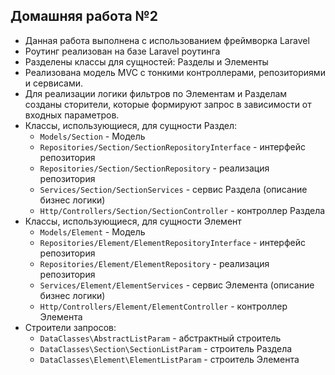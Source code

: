 ## Домашняя работа №2

- Данная работа выполнена с использованием фреймворка Laravel
- Роутинг реализован на базе Laravel роутинга
- Разделены классы для сущностей: Разделы и Элементы
- Реализована модель MVC с тонкими контроллерами, репозиториями и сервисами.
- Для реализации логики фильтров по Элементам и Разделам созданы сторители,
которые формируют запрос в зависимости от входных параметров.
- Классы, использующиеся, для сущности Раздел:
    - `Models/Section` - Модель
    - `Repositories/Section/SectionRepositoryInterface` - интерфейс репозитория
    - `Repositories/Section/SectionRepository` - реализация репозитория
    - `Services/Section/SectionServices` - сервис Раздела (описание бизнес логики)
    - `Http/Controllers/Section/SectionController` - контроллер Раздела
- Классы, использующиеся, для сущности Элемент
    - `Models/Element` - Модель
    - `Repositories/Element/ElementRepositoryInterface` - интерфейс репозитория
    - `Repositories/Element/ElementRepository` - реализация репозитория
    - `Services/Element/ElementServices` - сервис Элемента (описание бизнес логики)
    - `Http/Controllers/Element/ElementController` - контроллер Элемента
- Строители запросов:
    - `DataClasses\AbstractListParam` - абстрактный строитель
    - `DataClasses\Section\SectionListParam` - строитель Раздела
    - `DataClasses\Element\ElementListParam` - строитель Элемента
